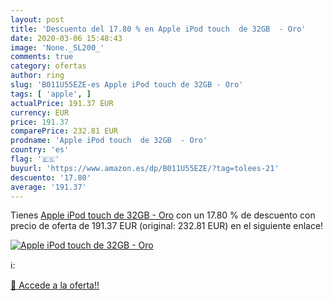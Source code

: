 ```yaml
---
layout: post
title: 'Descuento del 17.80 % en Apple iPod touch  de 32GB  - Oro'
date: 2020-03-06 15:48:43
image: 'None._SL200_'
comments: true
category: ofertas
author: ring
slug: 'B011U55EZE-es Apple iPod touch de 32GB - Oro'
tags: [ 'apple', ]
actualPrice: 191.37 EUR
currency: EUR
price: 191.37
comparePrice: 232.81 EUR
prodname: 'Apple iPod touch  de 32GB  - Oro'
country: 'es'
flag: '🇪🇸'
buyurl: 'https://www.amazon.es/dp/B011U55EZE/?tag=tolees-21'
descuento: '17.80'
average: '191.37'
---
```


Tienes [Apple iPod touch  de 32GB  - Oro](https://www.amazon.es/dp/B011U55EZE/?tag=tolees-21) con un 17.80 % de descuento con precio de oferta de 191.37 EUR (original: 232.81 EUR) en el siguiente enlace!

[![Apple iPod touch  de 32GB  - Oro](None._SL200_)](https://www.amazon.es/dp/B011U55EZE/?tag=tolees-21)

ℹ️:


[🛒 Accede a la oferta!!](https://www.amazon.es/dp/B011U55EZE/?tag=tolees-21)
